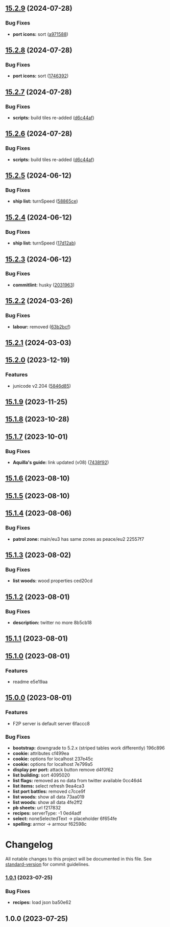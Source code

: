 

## [15.2.9](https://example.com///compare/v15.2.8...v15.2.9) (2024-07-28)


### Bug Fixes

* **port icons:** sort ([a971588](https://example.com///commit/a971588ab29b8273335ef163f98a94d0e3a4fce5))

## [15.2.8](https://example.com///compare/v15.2.7...v15.2.8) (2024-07-28)


### Bug Fixes

* **port icons:** sort ([1746392](https://example.com///commit/1746392a199a6cfc5cc5b90b78a0a4cfabd7ec16))

## [15.2.7](https://example.com///compare/v15.2.5...v15.2.7) (2024-07-28)


### Bug Fixes

* **scripts:** build tiles re-added ([d6c44af](https://example.com///commit/d6c44af26874e4249d07e9330e061c57681846dc))

## [15.2.6](https://example.com///compare/v15.2.5...v15.2.6) (2024-07-28)


### Bug Fixes

* **scripts:** build tiles re-added ([d6c44af](https://example.com///commit/d6c44af26874e4249d07e9330e061c57681846dc))

## [15.2.5](https://example.com///compare/v15.2.4...v15.2.5) (2024-06-12)


### Bug Fixes

* **ship list:** turnSpeed ([58865ce](https://example.com///commit/58865cefbb19a0b79aeaa1e6b7494081d3114e3b))

## [15.2.4](https://example.com///compare/v15.2.3...v15.2.4) (2024-06-12)


### Bug Fixes

* **ship list:** turnSpeed ([17d12ab](https://example.com///commit/17d12ab877239cb1c393841858b670c9cb5e8a17))

## [15.2.3](https://example.com///compare/v15.2.2...v15.2.3) (2024-06-12)


### Bug Fixes

* **commitlint:** husky ([2031963](https://example.com///commit/203196324b2c45c10b69dc0188ad288a59c91fb5))

## [15.2.2](https://example.com///compare/v15.2.1...v15.2.2) (2024-03-26)


### Bug Fixes

* **labour:** removed ([63b2bcf](https://example.com///commit/63b2bcf2b12ea263c431c619040a37a029a7344c))

## [15.2.1](https://example.com///compare/v15.2.0...v15.2.1) (2024-03-03)

## [15.2.0](https://example.com///compare/v15.1.9...v15.2.0) (2023-12-19)


### Features

* junicode v2.204 ([5846d85](https://example.com///commit/5846d854793261f3e832c2c711225bc76193e847))

## [15.1.9](https://example.com///compare/v15.1.8...v15.1.9) (2023-11-25)

## [15.1.8](https://example.com///compare/v15.1.7...v15.1.8) (2023-10-28)

## [15.1.7](https://example.com///compare/v15.1.6...v15.1.7) (2023-10-01)


### Bug Fixes

* **Aquilla's guide:** link updated (v08) ([7438f92](https://example.com///commit/7438f922d7160ce86395f5a8d5760d412807d063))

## [15.1.6](///compare/v15.1.5...v15.1.6) (2023-08-10)

## [15.1.5](///compare/v15.1.4...v15.1.5) (2023-08-10)

## [15.1.4](///compare/v15.1.3...v15.1.4) (2023-08-06)


### Bug Fixes

* **patrol zone:** main/eu3 has same zones as peace/eu2 22557f7

## [15.1.3](///compare/v15.1.2...v15.1.3) (2023-08-02)


### Bug Fixes

* **list woods:** wood properties ced20cd

## [15.1.2](///compare/v15.1.1...v15.1.2) (2023-08-01)


### Bug Fixes

* **description:** twitter no more 8b5cb18

## [15.1.1](///compare/v15.1.0...v15.1.1) (2023-08-01)

## [15.1.0](///compare/v15.0.0...v15.1.0) (2023-08-01)


### Features

* readme e5e19aa

## [15.0.0](///compare/v1.0.1...v15.0.0) (2023-08-01)


### Features

* F2P server is default server 6faccc8


### Bug Fixes

* **bootstrap:** downgrade to 5.2.x (striped tables work differently) 196c896
* **cookie:** attributes cf499ea
* **cookie:** options for localhost 237e45c
* **cookie:** options for localhost 7e799a5
* **display per port:** attack button remove d4f0f62
* **list building:** sort 4095020
* **list flags:** removed as no data from twitter available 0cc46d4
* **list items:** select refresh 9ea4ca3
* **list port battles:** removed c7cce9f
* **list woods:** show all data 73aa019
* **list woods:** show all data 4fe2ff2
* **pb sheets:** url f217832
* **recipes:** serverType: -1 0ed4adf
* **select:** noneSelectedText -> placeholder 6f654fe
* **spelling:** armor -> armour f62598c

# Changelog

All notable changes to this project will be documented in this file. See [standard-version](https://github.com/conventional-changelog/standard-version) for commit guidelines.

### [1.0.1](///compare/v1.0.0...v1.0.1) (2023-07-25)


### Bug Fixes

* **recipes:** load json ba50e62

## 1.0.0 (2023-07-25)
